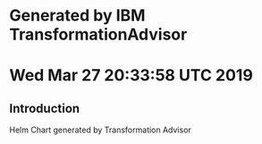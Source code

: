 # Generated by IBM TransformationAdvisor
# Wed Mar 27 20:33:58 UTC 2019
## Introduction

Helm Chart generated by Transformation Advisor
